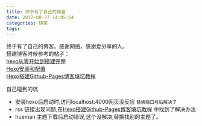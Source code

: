 ```yaml
---
title: 终于有了自己的博客
date: 2017-08-27 14:05:14
categories: 随笔
tags: 
---
```

  终于有了自己的博客。感谢网络，感谢爱分享的人。  
  搭建博客时候参考的帖子：  
  [hexo从零开始到搭建完整](http://visugar.com/2017/05/04/20170504SetUpHexoBlog/)  
  [Hexo安装和配置](http://www.jianshu.com/p/b7886271e21a)  
  [Hexo搭建Github-Pages博客填坑教程](http://www.jianshu.com/p/35e197cb1273)  

  自己碰到的坑  
  - 安装hexo后启动时,访问localhost:4000网页没反应 ```替换端口号后解决了```
  - rss 链接出现问题,在[Hexo搭建Github-Pages博客填坑教程](http://www.jianshu.com/p/35e197cb1273) 中找到了解决办法
  - hueman 主题下载后启动错误,这个没解决,替换找别的主题了。






